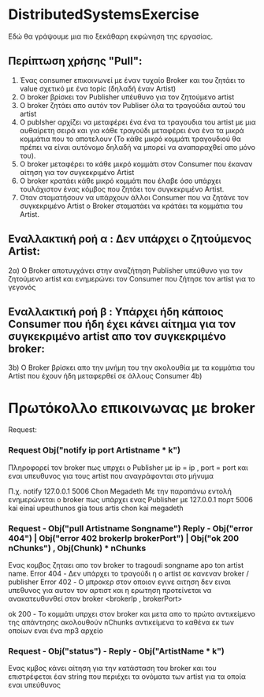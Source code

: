 # DistributedSystemsExercise

Εδώ θα γράψουμε μια πιο ξεκάθαρη εκφώνηση της εργασίας.

## Περίπτωση χρήσης "Pull":
 1) Ένας consumer επικοινωνεί με έναν τυχαίο Broker και του ζητάει το value σχετικό με ένα topic (δηλαδή έναν Artist)
 2) Ο broker βρίσκει τον Publisher υπέυθυνο για τον ζητούμενο artist
 3) O broker ζητάει απο αυτόν τον Publiser όλα τα τραγούδια αυτού του artist
 4) Ο publsher αρχίζει να μεταφέρει ένα ένα τα τραγουδια του artist με μια αυθαίρετη σειρά και για κάθε τραγούδι μεταφέρει ένα ένα τα μικρά κομμάτια που το αποτελουν (Το κάθε μικρό κομμάτι τραγουδιού θα πρέπει να είναι αυτόνομο δηλαδή να μπορεί να αναπαραχθεί απο μόνο του).
 5) Ο broker μεταφέρει το κάθε μικρό κομμάτι στον Consumer που έκαναν αίτηση για τον συγκεκριμένο Artist
 6) O broker κρατάει κάθε μικρό κομμάτι που έλαβε όσο υπάρχει τουλάχιστον ένας κόμβος που ζητάει τον συγκεκριμένο Artist.
 7) Οταν σταματήσουν να υπάρχουν άλλοι Consumer που να ζητάνε τον συγκεκριμένο Artist ο Broker σταματάει να κράτάει τα κομμάτια του Artist.
 
## Εναλλακτική ροή α : Δεν υπάρχει ο ζητούμενος Artist:
 2α) Ο Broker αποτυγχάνει στην αναζήτηση Publisher υπεύθυνο για τον ζητούμενο artist  και ενημερώνει τον Consumer που ζήτησε τον artist για το γεγονός
 
## Εναλλακτική ροή β : Υπάρχει ήδη κάποιος Consumer που ήδη έχει κάνει αίτημα για τον συγκεκριμένο artist απο τον συγκεκριμένο broker:
 3b) O Broker βρίσκει απο την μνήμη του την ακολουθία με τα κομμάτια του Artist που έχουν ήδη μεταφερθεί σε άλλους Consumer
 4b) 
 
 # Πρωτόκολλο επικοινωνας με broker
 Request:
 ### Request Obj("notify ip port Artistname * k") 
 Πληροφορεί τον broker πως υπρχει ο Publisher με ip = ip , port = port και εναι υπευθυνος για τους artist που αναγράφονται στο μήνυμα 
 
 Π.χ. notify 127.0.0.1 5006 Chon Megadeth 
 Με την παραπάνω εντολή ενημερώνεται ο broker πως υπάρχει ενας Publisher με  127.0.0.1 πορτ 5006 kai einai upeuthunos gia tous artis chon kai megadeth
 
  ### Request - Obj("pull Artistname Songname") Reply - Obj("error 404") | Obj("error 402 brokerIp brokerPort") | Obj("ok 200 nChunks") , Obj(Chunk) * nChunks
  
  Ενας κομβος ζηταει απο τον broker το tragoudi songname apo ton artist name.
  Error 404 - Δεν υπάρχει το τραγούδι η ο artist σε κανεναν broker / publisher
  Error 402 - Ο μπροκερ στον οποιον εγινε αιτηση δεν ειναι υπεθυνος για αυτον τον αρτιστ και η ερωτηση προτείνεται να ανακατευθυνθεί στον broker <brokerIp , brokerPort>
  
  ok 200 - Το κομμάτι υπρχει στον broker και μετα απο το πρώτο αντικείμενο της απάντησης ακολουθούν nChunks αντικείμενα το καθένα εκ των οποίων εναι ένα mp3 αρχείο
   ### Request - Obj("status") - Reply - Obj("ArtistName * k")
   
   Ενας κμβος κάνει αίτηση για την κατάσταση του broker και του επιστρέφεται έαν string που περιέχει τα ονόματα των artist για τα οποία εναι υπεύθυνος
   
   
  
  
 
 
 
 
